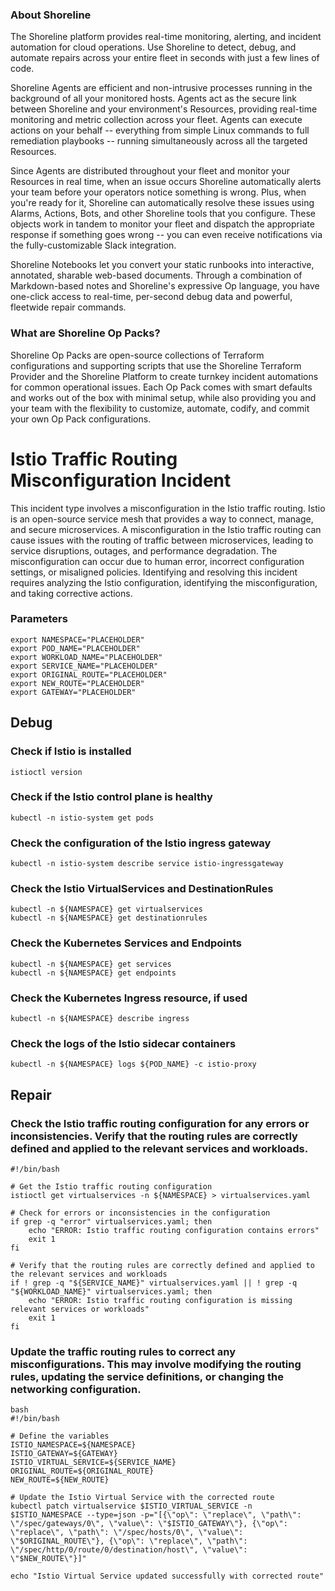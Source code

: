 
### About Shoreline
The Shoreline platform provides real-time monitoring, alerting, and incident automation for cloud operations. Use Shoreline to detect, debug, and automate repairs across your entire fleet in seconds with just a few lines of code.

Shoreline Agents are efficient and non-intrusive processes running in the background of all your monitored hosts. Agents act as the secure link between Shoreline and your environment's Resources, providing real-time monitoring and metric collection across your fleet. Agents can execute actions on your behalf -- everything from simple Linux commands to full remediation playbooks -- running simultaneously across all the targeted Resources.

Since Agents are distributed throughout your fleet and monitor your Resources in real time, when an issue occurs Shoreline automatically alerts your team before your operators notice something is wrong. Plus, when you're ready for it, Shoreline can automatically resolve these issues using Alarms, Actions, Bots, and other Shoreline tools that you configure. These objects work in tandem to monitor your fleet and dispatch the appropriate response if something goes wrong -- you can even receive notifications via the fully-customizable Slack integration.

Shoreline Notebooks let you convert your static runbooks into interactive, annotated, sharable web-based documents. Through a combination of Markdown-based notes and Shoreline's expressive Op language, you have one-click access to real-time, per-second debug data and powerful, fleetwide repair commands.

### What are Shoreline Op Packs?
Shoreline Op Packs are open-source collections of Terraform configurations and supporting scripts that use the Shoreline Terraform Provider and the Shoreline Platform to create turnkey incident automations for common operational issues. Each Op Pack comes with smart defaults and works out of the box with minimal setup, while also providing you and your team with the flexibility to customize, automate, codify, and commit your own Op Pack configurations.

# Istio Traffic Routing Misconfiguration Incident

This incident type involves a misconfiguration in the Istio traffic routing. Istio is an open-source service mesh that provides a way to connect, manage, and secure microservices. A misconfiguration in the Istio traffic routing can cause issues with the routing of traffic between microservices, leading to service disruptions, outages, and performance degradation. The misconfiguration can occur due to human error, incorrect configuration settings, or misaligned policies. Identifying and resolving this incident requires analyzing the Istio configuration, identifying the misconfiguration, and taking corrective actions.

### Parameters

```shell
export NAMESPACE="PLACEHOLDER"
export POD_NAME="PLACEHOLDER"
export WORKLOAD_NAME="PLACEHOLDER"
export SERVICE_NAME="PLACEHOLDER"
export ORIGINAL_ROUTE="PLACEHOLDER"
export NEW_ROUTE="PLACEHOLDER"
export GATEWAY="PLACEHOLDER"
```

## Debug

### Check if Istio is installed

```shell
istioctl version
```

### Check if the Istio control plane is healthy

```shell
kubectl -n istio-system get pods
```

### Check the configuration of the Istio ingress gateway

```shell
kubectl -n istio-system describe service istio-ingressgateway
```

### Check the Istio VirtualServices and DestinationRules

```shell
kubectl -n ${NAMESPACE} get virtualservices
kubectl -n ${NAMESPACE} get destinationrules
```

### Check the Kubernetes Services and Endpoints

```shell
kubectl -n ${NAMESPACE} get services
kubectl -n ${NAMESPACE} get endpoints
```

### Check the Kubernetes Ingress resource, if used

```shell
kubectl -n ${NAMESPACE} describe ingress
```

### Check the logs of the Istio sidecar containers

```shell
kubectl -n ${NAMESPACE} logs ${POD_NAME} -c istio-proxy
```

## Repair

### Check the Istio traffic routing configuration for any errors or inconsistencies. Verify that the routing rules are correctly defined and applied to the relevant services and workloads.

```shell
#!/bin/bash

# Get the Istio traffic routing configuration
istioctl get virtualservices -n ${NAMESPACE} > virtualservices.yaml

# Check for errors or inconsistencies in the configuration
if grep -q "error" virtualservices.yaml; then
    echo "ERROR: Istio traffic routing configuration contains errors"
    exit 1
fi

# Verify that the routing rules are correctly defined and applied to the relevant services and workloads
if ! grep -q "${SERVICE_NAME}" virtualservices.yaml || ! grep -q "${WORKLOAD_NAME}" virtualservices.yaml; then
    echo "ERROR: Istio traffic routing configuration is missing relevant services or workloads"
    exit 1
fi
```

### Update the traffic routing rules to correct any misconfigurations. This may involve modifying the routing rules, updating the service definitions, or changing the networking configuration.

```shell
bash
#!/bin/bash

# Define the variables
ISTIO_NAMESPACE=${NAMESPACE}
ISTIO_GATEWAY=${GATEWAY}
ISTIO_VIRTUAL_SERVICE=${SERVICE_NAME}
ORIGINAL_ROUTE=${ORIGINAL_ROUTE}
NEW_ROUTE=${NEW_ROUTE}

# Update the Istio Virtual Service with the corrected route
kubectl patch virtualservice $ISTIO_VIRTUAL_SERVICE -n $ISTIO_NAMESPACE --type=json -p="[{\"op\": \"replace\", \"path\": \"/spec/gateways/0\", \"value\": \"$ISTIO_GATEWAY\"}, {\"op\": \"replace\", \"path\": \"/spec/hosts/0\", \"value\": \"$ORIGINAL_ROUTE\"}, {\"op\": \"replace\", \"path\": \"/spec/http/0/route/0/destination/host\", \"value\": \"$NEW_ROUTE\"}]"

echo "Istio Virtual Service updated successfully with corrected route"
```